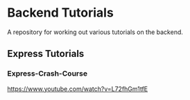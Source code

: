# Backend Tutorials

A repository for working out various tutorials on the backend. 

## Express Tutorials

### Express-Crash-Course

https://www.youtube.com/watch?v=L72fhGm1tfE